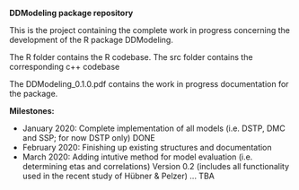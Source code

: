 **DDModeling package repository**

This is the project containing the complete work in progress concerning the development of the R package DDModeling.

The R folder contains the R codebase.
The src folder contains the corresponding c++ codebase

The DDModeling_0.1.0.pdf contains the work in progress documentation for the package.

**Milestones:**
- January   2020:   Complete implementation of all models (i.e. DSTP, DMC and SSP; for now DSTP only) DONE
- February  2020:   Finishing up existing structures and documentation 
- March     2020:   Adding intutive method for model evaluation (i.e. determining etas and correlations)
                   Version 0.2 (includes all functionality used in the recent study of Hübner & Pelzer) 
... TBA
